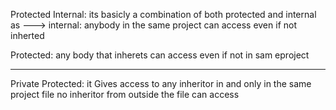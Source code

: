 Protected Internal:
    its basicly a combination of both protected and internal as ---> 
            internal: anybody in the same project can access even if not inherted
            
Protected: any body that inherets can access even if not in sam eproject

-------------------------------------------------------------------------

Private Protected: 
    it Gives access to any inheritor in and only in the same project file no inheritor from outside the file can access
